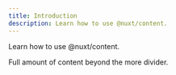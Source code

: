 ```yaml
---
title: Introduction
description: Learn how to use @nuxt/content.
---
```


Learn how to use @nuxt/content.
<!--more-->
Full amount of content beyond the more divider.